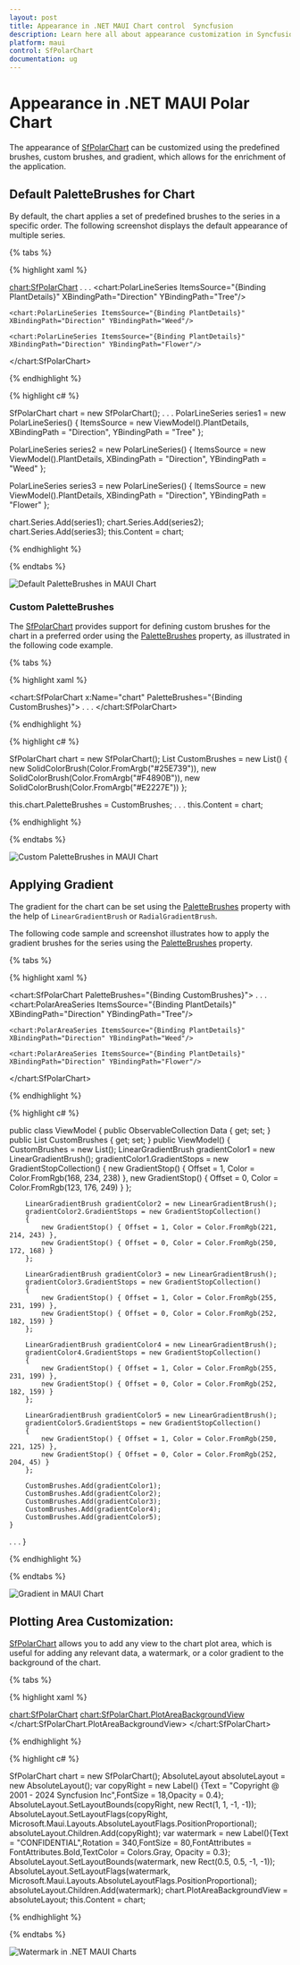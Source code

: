 ```yaml
---
layout: post
title: Appearance in .NET MAUI Chart control  Syncfusion
description: Learn here all about appearance customization in Syncfusion .NET MAUI Chart (SfPolarChart), including its elements, and more.
platform: maui
control: SfPolarChart
documentation: ug
---
```


# Appearance in .NET MAUI Polar Chart
The appearance of [SfPolarChart](https://help.syncfusion.com/cr/maui/Syncfusion.Maui.Charts.SfPolarChart.html) can be customized using the predefined brushes, custom brushes, and gradient, which allows for the enrichment of the application.

## Default PaletteBrushes for Chart

By default, the chart applies a set of predefined brushes to the series in a specific order. The following screenshot displays the default appearance of multiple series.

{% tabs %}

{% highlight xaml %}

<chart:SfPolarChart> 
. . .
    <chart:PolarLineSeries ItemsSource="{Binding PlantDetails}" XBindingPath="Direction" YBindingPath="Tree"/> 

	<chart:PolarLineSeries ItemsSource="{Binding PlantDetails}" XBindingPath="Direction" YBindingPath="Weed"/> 

	<chart:PolarLineSeries ItemsSource="{Binding PlantDetails}" XBindingPath="Direction" YBindingPath="Flower"/> 
</chart:SfPolarChart>

{% endhighlight %}

{% highlight c# %}

SfPolarChart chart = new SfPolarChart();
. . .
PolarLineSeries series1 = new PolarLineSeries()
{
    ItemsSource = new ViewModel().PlantDetails,
    XBindingPath = "Direction",
    YBindingPath = "Tree"
};

PolarLineSeries series2 = new PolarLineSeries()
{
    ItemsSource = new ViewModel().PlantDetails,
    XBindingPath = "Direction",
    YBindingPath = "Weed"
};

PolarLineSeries series3 = new PolarLineSeries()
{
    ItemsSource = new ViewModel().PlantDetails,
    XBindingPath = "Direction",
    YBindingPath = "Flower"
};

chart.Series.Add(series1);
chart.Series.Add(series2);
chart.Series.Add(series3);
this.Content = chart;

{% endhighlight %}

{% endtabs %}

![Default PaletteBrushes in MAUI Chart](Appearance_images/MAUI_default_chart.png)

### Custom PaletteBrushes

The [SfPolarChart](https://help.syncfusion.com/cr/maui/Syncfusion.Maui.Charts.SfPolarChart.html) provides support for defining custom brushes for the chart in a preferred order using the [PaletteBrushes](https://help.syncfusion.com/cr/maui/Syncfusion.Maui.Charts.SfPolarChart.html#Syncfusion_Maui_Charts_SfPolarChart_PaletteBrushes) property, as illustrated in the following code example.

{% tabs %}

{% highlight xaml %}

<chart:SfPolarChart x:Name="chart" PaletteBrushes="{Binding CustomBrushes}">
. . .
</chart:SfPolarChart>

{% endhighlight %}

{% highlight c# %}

SfPolarChart chart = new SfPolarChart();
List<Brush> CustomBrushes = new List<Brush>()
{
 new SolidColorBrush(Color.FromArgb("#25E739")),
 new SolidColorBrush(Color.FromArgb("#F4890B")),
 new SolidColorBrush(Color.FromArgb("#E2227E"))
};

this.chart.PaletteBrushes = CustomBrushes;
. . .
this.Content = chart;

{% endhighlight %}

{% endtabs %}

![Custom PaletteBrushes in MAUI Chart](Appearance_images/MAUI_polar_chart_custom_palette.png)

## Applying Gradient

The gradient for the chart can be set using the [PaletteBrushes](https://help.syncfusion.com/cr/maui/Syncfusion.Maui.Charts.ChartSeries.html#Syncfusion_Maui_Charts_ChartSeries_PaletteBrushes) property with the help of `LinearGradientBrush` or `RadialGradientBrush`.

The following code sample and screenshot illustrates how to apply the gradient brushes for the series using the [PaletteBrushes](https://help.syncfusion.com/cr/maui/Syncfusion.Maui.Charts.ChartSeries.html#Syncfusion_Maui_Charts_ChartSeries_PaletteBrushes) property.

{% tabs %}

{% highlight xaml %}

<chart:SfPolarChart PaletteBrushes="{Binding CustomBrushes}">
. . .
    <chart:PolarAreaSeries ItemsSource="{Binding PlantDetails}" XBindingPath="Direction" YBindingPath="Tree"/>

	<chart:PolarAreaSeries ItemsSource="{Binding PlantDetails}" XBindingPath="Direction" YBindingPath="Weed"/>

	<chart:PolarAreaSeries ItemsSource="{Binding PlantDetails}" XBindingPath="Direction" YBindingPath="Flower"/>
</chart:SfPolarChart>

{% endhighlight %}

{% highlight c# %}

public class ViewModel
{
	public ObservableCollection<Model> Data { get; set; }
	public List<Brush> CustomBrushes { get; set; }
	public ViewModel()
	{
		CustomBrushes = new List<Brush>();
		LinearGradientBrush gradientColor1 = new LinearGradientBrush();
		gradientColor1.GradientStops = new GradientStopCollection()
		{
			new GradientStop() { Offset = 1, Color = Color.FromRgb(168, 234, 238) },
			new GradientStop() { Offset = 0, Color = Color.FromRgb(123, 176, 249) }
		};

		LinearGradientBrush gradientColor2 = new LinearGradientBrush();
		gradientColor2.GradientStops = new GradientStopCollection()
		{
			new GradientStop() { Offset = 1, Color = Color.FromRgb(221, 214, 243) },
			new GradientStop() { Offset = 0, Color = Color.FromRgb(250, 172, 168) }
		};

		LinearGradientBrush gradientColor3 = new LinearGradientBrush();
		gradientColor3.GradientStops = new GradientStopCollection()
		{
			new GradientStop() { Offset = 1, Color = Color.FromRgb(255, 231, 199) },
			new GradientStop() { Offset = 0, Color = Color.FromRgb(252, 182, 159) }
		};

		LinearGradientBrush gradientColor4 = new LinearGradientBrush();
		gradientColor4.GradientStops = new GradientStopCollection()
		{
			new GradientStop() { Offset = 1, Color = Color.FromRgb(255, 231, 199) },
			new GradientStop() { Offset = 0, Color = Color.FromRgb(252, 182, 159) }
		};

		LinearGradientBrush gradientColor5 = new LinearGradientBrush();
		gradientColor5.GradientStops = new GradientStopCollection()
		{
			new GradientStop() { Offset = 1, Color = Color.FromRgb(250, 221, 125) },
			new GradientStop() { Offset = 0, Color = Color.FromRgb(252, 204, 45) }
		};

		CustomBrushes.Add(gradientColor1);
		CustomBrushes.Add(gradientColor2);
		CustomBrushes.Add(gradientColor3);
		CustomBrushes.Add(gradientColor4);
		CustomBrushes.Add(gradientColor5);
	}
. . .
}

{% endhighlight %}

{% endtabs %}

![Gradient in MAUI Chart](Appearance_images/MAUI_polar_chart_gradient.png)

## Plotting Area Customization:

[SfPolarChart](https://help.syncfusion.com/cr/maui/Syncfusion.Maui.Charts.SfPolarChart.html) allows you to add any view to the chart plot area, which is useful for adding any relevant data, a watermark, or a color gradient to the background of the chart.

{% tabs %}

{% highlight xaml %}

<chart:SfPolarChart>
   <chart:SfPolarChart.PlotAreaBackgroundView>
    <AbsoluteLayout>
      <Label Text="Copyright @ 2001 - 2024 Syncfusion Inc"
			 FontSize="18" AbsoluteLayout.LayoutBounds="1,1,-1,-1"
			 AbsoluteLayout.LayoutFlags="PositionProportional"
			 Opacity="0.4"/>
       <Label Text="CONFIDENTIAL" Rotation="340" FontSize="80"
			  FontAttributes="Bold,Italic" TextColor="Gray" Margin="10,0,0,0"
			  AbsoluteLayout.LayoutBounds="0.5,0.5,-1,-1"
			  AbsoluteLayout.LayoutFlags="PositionProportional"
			  Opacity="0.3" />
    </AbsoluteLayout>
   </chart:SfPolarChart.PlotAreaBackgroundView>
</chart:SfPolarChart>

{% endhighlight %}

{% highlight c# %}

SfPolarChart chart = new SfPolarChart();
AbsoluteLayout absoluteLayout = new AbsoluteLayout();
var copyRight = new Label() {Text = "Copyright @ 2001 - 2024 Syncfusion Inc",FontSize = 18,Opacity = 0.4};
AbsoluteLayout.SetLayoutBounds(copyRight, new Rect(1, 1, -1, -1));
AbsoluteLayout.SetLayoutFlags(copyRight, Microsoft.Maui.Layouts.AbsoluteLayoutFlags.PositionProportional);
absoluteLayout.Children.Add(copyRight);
var watermark = new Label(){Text = "CONFIDENTIAL",Rotation = 340,FontSize = 80,FontAttributes = FontAttributes.Bold,TextColor = Colors.Gray, Opacity = 0.3};
AbsoluteLayout.SetLayoutBounds(watermark, new Rect(0.5, 0.5, -1, -1));
AbsoluteLayout.SetLayoutFlags(watermark, Microsoft.Maui.Layouts.AbsoluteLayoutFlags.PositionProportional);
absoluteLayout.Children.Add(watermark);
chart.PlotAreaBackgroundView = absoluteLayout;
this.Content = chart;

{% endhighlight %}

{% endtabs %}

![Watermark in .NET MAUI Charts](Appearance_images/polar_water_mark.png)